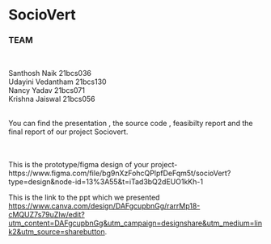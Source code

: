 # SocioVert
### TEAM 
 <br />

Santhosh Naik 21bcs036 <br />
Udayini Vedantham 21bcs130 <br />
Nancy Yadav 21bcs071 <br />
Krishna Jaiswal 21bcs056 <br />
<br/>


You can find the presentation , the source code , feasibilty report and the final report of our 
project Sociovert.


<br/>
<br/>
This is the prototype/figma design of your project-https://www.figma.com/file/bg9nXzFohcQPlpfDeFqm5t/socioVert?type=design&node-id=13%3A55&t=iTad3bQ2dEUO1kKh-1

 
This is the link to the ppt which we presented https://www.canva.com/design/DAFgcupbnGg/rarrMp18-cMQUZ7s79uZlw/edit?utm_content=DAFgcupbnGg&utm_campaign=designshare&utm_medium=link2&utm_source=sharebutton.
